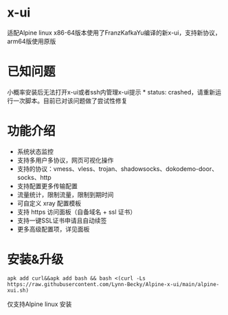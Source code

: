 # x-ui
适配Alpine linux
x86-64版本使用了FranzKafkaYu编译的新x-ui，支持新协议，arm64版使用原版

# 已知问题
小概率安装后无法打开x-ui或者ssh内管理x-ui提示 * status: crashed，请重新运行一次脚本。目前已对该问题做了尝试性修复
# 功能介绍

- 系统状态监控
- 支持多用户多协议，网页可视化操作
- 支持的协议：vmess、vless、trojan、shadowsocks、dokodemo-door、socks、http
- 支持配置更多传输配置
- 流量统计，限制流量，限制到期时间
- 可自定义 xray 配置模板
- 支持 https 访问面板（自备域名 + ssl 证书）
- 支持一键SSL证书申请且自动续签
- 更多高级配置项，详见面板

# 安装&升级

```
apk add curl&&apk add bash && bash <(curl -Ls https://raw.githubusercontent.com/Lynn-Becky/Alpine-x-ui/main/alpine-xui.sh)
```
仅支持Alpine linux 安装
